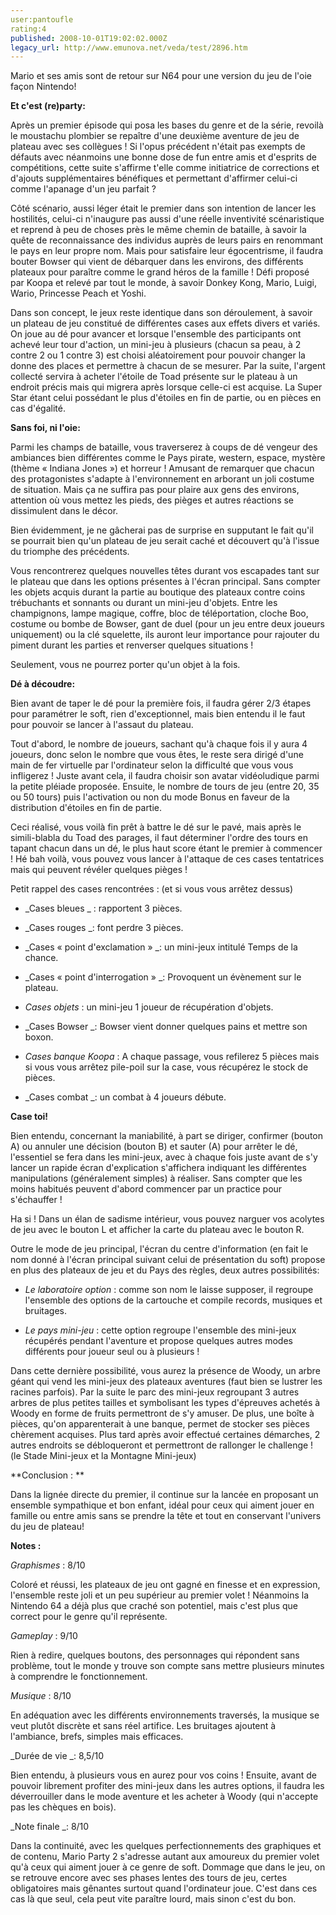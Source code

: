 ```yaml
---
user:pantoufle
rating:4
published: 2008-10-01T19:02:02.000Z
legacy_url: http://www.emunova.net/veda/test/2896.htm
---
```

Mario et ses amis sont de retour sur N64 pour une version du jeu de l'oie façon Nintendo!  

  

**Et c'est (re)party:**  

Après un premier épisode qui posa les bases du genre et de la série, revoilà le moustachu plombier se repaître d'une deuxième aventure de jeu de plateau avec ses collègues ! Si l'opus précédent n'était pas exempts de défauts avec néanmoins une bonne dose de fun entre amis et d'esprits de compétitions, cette suite s'affirme t'elle comme initiatrice de corrections et d'ajouts supplémentaires bénéfiques et permettant d'affirmer celui-ci comme l'apanage d'un jeu parfait ?   

Côté scénario, aussi léger était le premier dans son intention de lancer les hostilités, celui-ci n'inaugure pas aussi d'une réelle inventivité scénaristique et reprend à peu de choses près le même chemin de bataille, à savoir la quête de reconnaissance des individus auprès de leurs pairs en renommant le pays en leur propre nom. Mais pour satisfaire leur égocentrisme, il faudra bouter Bowser qui vient de débarquer dans les environs, des différents plateaux pour paraître comme le grand héros de la famille ! Défi proposé par Koopa et relevé par tout le monde, à savoir Donkey Kong, Mario, Luigi, Wario, Princesse Peach et Yoshi.   

Dans son concept, le jeux reste identique dans son déroulement, à savoir un plateau de jeu constitué de différentes cases aux effets divers et variés. On joue au dé pour avancer et lorsque l'ensemble des participants ont achevé leur tour d'action, un mini-jeu à plusieurs (chacun sa peau, à 2 contre 2 ou 1 contre 3) est choisi aléatoirement pour pouvoir changer la donne des places et permettre à chacun de se mesurer. Par la suite, l'argent collecté servira à acheter l'étoile de Toad présente sur le plateau à un endroit précis mais qui migrera après lorsque celle-ci est acquise. La Super Star étant celui possédant le plus d'étoiles en fin de partie, ou en pièces en cas d'égalité.  

  

**Sans foi, ni l'oie:**  

Parmi les champs de bataille, vous traverserez à coups de dé vengeur des ambiances bien différentes comme le Pays pirate, western, espace, mystère (thème « Indiana Jones ») et horreur ! Amusant de remarquer que chacun des protagonistes s'adapte à l'environnement en arborant un joli costume de situation. Mais ça ne suffira pas pour plaire aux gens des environs, attention où vous mettez les pieds, des pièges et autres réactions se dissimulent dans le décor.   

Bien évidemment, je ne gâcherai pas de surprise en supputant le fait qu'il se pourrait bien qu'un plateau de jeu serait caché et découvert qu'à l'issue du triomphe des précédents.  

Vous rencontrerez quelques nouvelles têtes durant vos escapades tant sur le plateau que dans les options présentes à l'écran principal. Sans compter les objets acquis durant la partie au boutique des plateaux contre coins trébuchants et sonnants ou durant un mini-jeu d'objets. Entre les champignons, lampe magique, coffre, bloc de téléportation, cloche Boo, costume ou bombe de Bowser, gant de duel (pour un jeu entre deux joueurs uniquement) ou la clé squelette, ils auront leur importance pour rajouter du piment durant les parties et renverser quelques situations !   

Seulement, vous ne pourrez porter qu'un objet à la fois.  

  

**Dé à découdre:**  

Bien avant de taper le dé pour la première fois, il faudra gérer 2/3 étapes pour paramétrer le soft, rien d'exceptionnel, mais bien entendu il le faut pour pouvoir se lancer à l'assaut du plateau.  

Tout d'abord, le nombre de joueurs, sachant qu'à chaque fois il y aura 4 joueurs, donc selon le nombre que vous êtes, le reste sera dirigé d'une main de fer virtuelle par l'ordinateur selon la difficulté que vous vous infligerez ! Juste avant cela, il faudra choisir son avatar vidéoludique parmi la petite pléiade proposée. Ensuite, le nombre de tours de jeu (entre 20, 35 ou 50 tours) puis l'activation ou non du mode Bonus en faveur de la distribution d'étoiles en fin de partie.  

Ceci réalisé, vous voilà fin prêt à battre le dé sur le pavé, mais après le simili-blabla du Toad des parages, il faut déterminer l'ordre des tours en tapant chacun dans un dé, le plus haut score étant le premier à commencer ! Hé bah voilà, vous pouvez vous lancer à l'attaque de ces cases tentatrices mais qui peuvent révéler quelques pièges !   

Petit rappel des cases rencontrées : (et si vous vous arrêtez dessus)  

- _Cases bleues _ : rapportent 3 pièces.  

- _Cases rouges _: font perdre 3 pièces.  

- _Cases « point d'exclamation » _: un mini-jeux intitulé Temps de la chance.  

- _Cases « point d'interrogation » _: Provoquent un évènement sur le plateau.  

- _Cases objets_ : un mini-jeu 1 joueur de récupération d'objets.  

- _Cases Bowser _: Bowser vient donner quelques pains et mettre son boxon.  

- _Cases banque Koopa_ : A chaque passage, vous refilerez 5 pièces mais si vous vous arrêtez pile-poil sur la case, vous récupérez le stock de pièces.  

- _Cases combat _: un combat à 4 joueurs débute.  

  

**Case toi!**  

Bien entendu, concernant la maniabilité, à part se diriger, confirmer (bouton A) ou annuler une décision (bouton B) et sauter (A) pour arrêter le dé, l'essentiel se fera dans les mini-jeux, avec à chaque fois juste avant de s'y lancer un rapide écran d'explication s'affichera indiquant les différentes manipulations (généralement simples) à réaliser. Sans compter que les moins habitués peuvent d'abord commencer par un practice pour s'échauffer !  

Ha si ! Dans un élan de sadisme intérieur, vous pouvez narguer vos acolytes de jeu avec le bouton L et afficher la carte du plateau avec le bouton R.  

Outre le mode de jeu principal, l'écran du centre d'information (en fait le nom donné à l'écran principal suivant celui de présentation du soft) propose en plus des plateaux de jeu et du Pays des règles, deux autres possibilités:  

- _Le laboratoire option_ : comme son nom le laisse supposer, il regroupe l'ensemble des options de la cartouche et compile records, musiques et bruitages.   

- _Le pays mini-jeu_ : cette option regroupe l'ensemble des mini-jeux récupérés pendant l'aventure et propose quelques autres modes différents pour joueur seul ou à plusieurs !  

Dans cette dernière possibilité, vous aurez la présence de Woody, un arbre géant qui vend les mini-jeux des plateaux aventures (faut bien se lustrer les racines parfois). Par la suite le parc des mini-jeux regroupant 3 autres arbres de plus petites tailles et symbolisant les types d'épreuves achetés à Woody en forme de fruits permettront de s'y amuser. De plus, une boîte à pièces, qu'on apparenterait à une banque, permet de stocker ses pièces chèrement acquises. Plus tard après avoir effectué certaines démarches, 2 autres endroits se débloqueront et permettront de rallonger le challenge ! (le Stade Mini-jeux et la Montagne Mini-jeux)  

  

  

**Conclusion : **  

Dans la lignée directe du premier, il continue sur la lancée en proposant un ensemble sympathique et bon enfant, idéal pour ceux qui aiment jouer en famille ou entre amis sans se prendre la tête et tout en conservant l'univers du jeu de plateau!  

  

**Notes :**  

_Graphismes_ : 8/10  

Coloré et réussi, les plateaux de jeu ont gagné en finesse et en expression, l'ensemble reste joli et un peu supérieur au premier volet ! Néanmoins la Nintendo 64 a déjà plus que craché son potentiel, mais c'est plus que correct pour le genre qu'il représente.  

  

_Gameplay_ : 9/10  

Rien à redire, quelques boutons, des personnages qui répondent sans problème, tout le monde y trouve son compte sans mettre plusieurs minutes à comprendre le fonctionnement.  

  

_Musique_ : 8/10  

En adéquation avec les différents environnements traversés, la musique se veut plutôt discrète et sans réel artifice. Les bruitages ajoutent à l'ambiance, brefs, simples mais efficaces.  

  

_Durée de vie _: 8,5/10  

Bien entendu, à plusieurs vous en aurez pour vos coins ! Ensuite, avant de pouvoir librement profiter des mini-jeux dans les autres options, il faudra les déverrouiller dans le mode aventure et les acheter à Woody (qui n'accepte pas les chèques en bois).   

  

_Note finale _: 8/10  

Dans la continuité, avec les quelques perfectionnements des graphiques et de contenu, Mario Party 2 s'adresse autant aux amoureux du premier volet qu'à ceux qui aiment jouer à ce genre de soft. Dommage que dans le jeu, on se retrouve encore avec ses phases lentes des tours de jeu, certes obligatoires mais gênantes surtout quand l'ordinateur joue. C'est dans ces cas là que seul, cela peut vite paraître lourd, mais sinon c'est du bon.